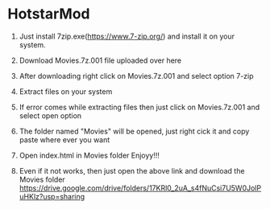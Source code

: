# HotstarMod
1. Just install 7zip.exe(https://www.7-zip.org/) and install it on your system.
2. Download Movies.7z.001 file uploaded over here
3. After downloading right click on Movies.7z.001 and select option 7-zip
4. Extract files on your system
5. If error comes while extracting files then just click on Movies.7z.001 and select open option
6. The folder named "Movies" will be opened, just right cick it and copy paste where ever you want
7. Open index.html in Movies folder
Enjoyy!!!


8. Even if it not works, then just open the above link and download the Movies folder
https://drive.google.com/drive/folders/17KRl0_2uA_s4fNuCsi7U5W0JolPuHKlz?usp=sharing
